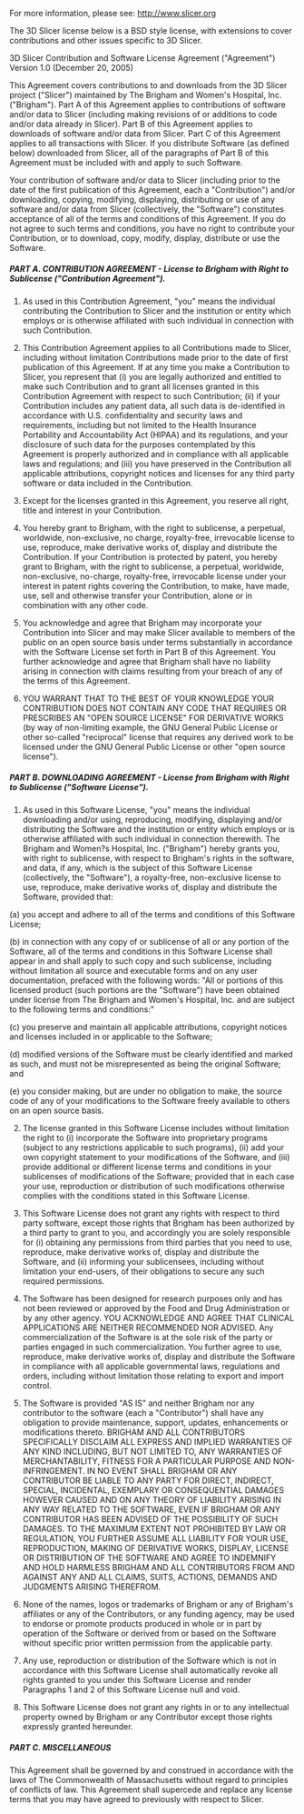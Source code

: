 For more information, please see: http://www.slicer.org

The 3D Slicer license below is a BSD style license, with extensions
to cover contributions and other issues specific to 3D Slicer.


3D Slicer Contribution and Software License Agreement ("Agreement")
Version 1.0 (December 20, 2005)

This Agreement covers contributions to and downloads from the 3D
Slicer project ("Slicer") maintained by The Brigham and Women's
Hospital, Inc. ("Brigham"). Part A of this Agreement applies to
contributions of software and/or data to Slicer (including making
revisions of or additions to code and/or data already in Slicer). Part
B of this Agreement applies to downloads of software and/or data from
Slicer. Part C of this Agreement applies to all transactions with
Slicer. If you distribute Software (as defined below) downloaded from
Slicer, all of the paragraphs of Part B of this Agreement must be
included with and apply to such Software.

Your contribution of software and/or data to Slicer (including prior
to the date of the first publication of this Agreement, each a
"Contribution") and/or downloading, copying, modifying, displaying,
distributing or use of any software and/or data from Slicer
(collectively, the "Software") constitutes acceptance of all of the
terms and conditions of this Agreement. If you do not agree to such
terms and conditions, you have no right to contribute your
Contribution, or to download, copy, modify, display, distribute or use
the Software.

##### PART A. CONTRIBUTION AGREEMENT - License to Brigham with Right to Sublicense ("Contribution Agreement").

1. As used in this Contribution Agreement, "you" means the individual
contributing the Contribution to Slicer and the institution or
entity which employs or is otherwise affiliated with such
individual in connection with such Contribution.

2. This Contribution Agreement applies to all Contributions made to
Slicer, including without limitation Contributions made prior to
the date of first publication of this Agreement. If at any time you
make a Contribution to Slicer, you represent that (i) you are
legally authorized and entitled to make such Contribution and to
grant all licenses granted in this Contribution Agreement with
respect to such Contribution; (ii) if your Contribution includes
any patient data, all such data is de-identified in accordance with
U.S. confidentiality and security laws and requirements, including
but not limited to the Health Insurance Portability and
Accountability Act (HIPAA) and its regulations, and your disclosure
of such data for the purposes contemplated by this Agreement is
properly authorized and in compliance with all applicable laws and
regulations; and (iii) you have preserved in the Contribution all
applicable attributions, copyright notices and licenses for any
third party software or data included in the Contribution.

3. Except for the licenses granted in this Agreement, you reserve all
right, title and interest in your Contribution.

4. You hereby grant to Brigham, with the right to sublicense, a
perpetual, worldwide, non-exclusive, no charge, royalty-free,
irrevocable license to use, reproduce, make derivative works of,
display and distribute the Contribution. If your Contribution is
protected by patent, you hereby grant to Brigham, with the right to
sublicense, a perpetual, worldwide, non-exclusive, no-charge,
royalty-free, irrevocable license under your interest in patent
rights covering the Contribution, to make, have made, use, sell and
otherwise transfer your Contribution, alone or in combination with
any other code.

5. You acknowledge and agree that Brigham may incorporate your
Contribution into Slicer and may make Slicer available to members
of the public on an open source basis under terms substantially in
accordance with the Software License set forth in Part B of this
Agreement. You further acknowledge and agree that Brigham shall
have no liability arising in connection with claims resulting from
your breach of any of the terms of this Agreement.

6. YOU WARRANT THAT TO THE BEST OF YOUR KNOWLEDGE YOUR CONTRIBUTION
DOES NOT CONTAIN ANY CODE THAT REQUIRES OR PRESCRIBES AN "OPEN
SOURCE LICENSE" FOR DERIVATIVE WORKS (by way of non-limiting
example, the GNU General Public License or other so-called
"reciprocal" license that requires any derived work to be licensed
under the GNU General Public License or other "open source
license").

##### PART B. DOWNLOADING AGREEMENT - License from Brigham with Right to Sublicense ("Software License").

1. As used in this Software License, "you" means the individual
downloading and/or using, reproducing, modifying, displaying and/or
distributing the Software and the institution or entity which
employs or is otherwise affiliated with such individual in
connection therewith. The Brigham and Women?s Hospital,
Inc. ("Brigham") hereby grants you, with right to sublicense, with
respect to Brigham's rights in the software, and data, if any,
which is the subject of this Software License (collectively, the
"Software"), a royalty-free, non-exclusive license to use,
reproduce, make derivative works of, display and distribute the
Software, provided that:

(a) you accept and adhere to all of the terms and conditions of this
Software License;

(b) in connection with any copy of or sublicense of all or any portion
of the Software, all of the terms and conditions in this Software
License shall appear in and shall apply to such copy and such
sublicense, including without limitation all source and executable
forms and on any user documentation, prefaced with the following
words: "All or portions of this licensed product (such portions are
the "Software") have been obtained under license from The Brigham and
Women's Hospital, Inc. and are subject to the following terms and
conditions:"

(c) you preserve and maintain all applicable attributions, copyright
notices and licenses included in or applicable to the Software;

(d) modified versions of the Software must be clearly identified and
marked as such, and must not be misrepresented as being the original
Software; and

(e) you consider making, but are under no obligation to make, the
source code of any of your modifications to the Software freely
available to others on an open source basis.

2. The license granted in this Software License includes without
limitation the right to (i) incorporate the Software into
proprietary programs (subject to any restrictions applicable to
such programs), (ii) add your own copyright statement to your
modifications of the Software, and (iii) provide additional or
different license terms and conditions in your sublicenses of
modifications of the Software; provided that in each case your use,
reproduction or distribution of such modifications otherwise
complies with the conditions stated in this Software License.

3. This Software License does not grant any rights with respect to
third party software, except those rights that Brigham has been
authorized by a third party to grant to you, and accordingly you
are solely responsible for (i) obtaining any permissions from third
parties that you need to use, reproduce, make derivative works of,
display and distribute the Software, and (ii) informing your
sublicensees, including without limitation your end-users, of their
obligations to secure any such required permissions.

4. The Software has been designed for research purposes only and has
not been reviewed or approved by the Food and Drug Administration
or by any other agency. YOU ACKNOWLEDGE AND AGREE THAT CLINICAL
APPLICATIONS ARE NEITHER RECOMMENDED NOR ADVISED. Any
commercialization of the Software is at the sole risk of the party
or parties engaged in such commercialization. You further agree to
use, reproduce, make derivative works of, display and distribute
the Software in compliance with all applicable governmental laws,
regulations and orders, including without limitation those relating
to export and import control.

5. The Software is provided "AS IS" and neither Brigham nor any
contributor to the software (each a "Contributor") shall have any
obligation to provide maintenance, support, updates, enhancements
or modifications thereto. BRIGHAM AND ALL CONTRIBUTORS SPECIFICALLY
DISCLAIM ALL EXPRESS AND IMPLIED WARRANTIES OF ANY KIND INCLUDING,
BUT NOT LIMITED TO, ANY WARRANTIES OF MERCHANTABILITY, FITNESS FOR
A PARTICULAR PURPOSE AND NON-INFRINGEMENT. IN NO EVENT SHALL
BRIGHAM OR ANY CONTRIBUTOR BE LIABLE TO ANY PARTY FOR DIRECT,
INDIRECT, SPECIAL, INCIDENTAL, EXEMPLARY OR CONSEQUENTIAL DAMAGES
HOWEVER CAUSED AND ON ANY THEORY OF LIABILITY ARISING IN ANY WAY
RELATED TO THE SOFTWARE, EVEN IF BRIGHAM OR ANY CONTRIBUTOR HAS
BEEN ADVISED OF THE POSSIBILITY OF SUCH DAMAGES. TO THE MAXIMUM
EXTENT NOT PROHIBITED BY LAW OR REGULATION, YOU FURTHER ASSUME ALL
LIABILITY FOR YOUR USE, REPRODUCTION, MAKING OF DERIVATIVE WORKS,
DISPLAY, LICENSE OR DISTRIBUTION OF THE SOFTWARE AND AGREE TO
INDEMNIFY AND HOLD HARMLESS BRIGHAM AND ALL CONTRIBUTORS FROM AND
AGAINST ANY AND ALL CLAIMS, SUITS, ACTIONS, DEMANDS AND JUDGMENTS
ARISING THEREFROM.

6. None of the names, logos or trademarks of Brigham or any of
Brigham's affiliates or any of the Contributors, or any funding
agency, may be used to endorse or promote products produced in
whole or in part by operation of the Software or derived from or
based on the Software without specific prior written permission
from the applicable party.

7. Any use, reproduction or distribution of the Software which is not
in accordance with this Software License shall automatically revoke
all rights granted to you under this Software License and render
Paragraphs 1 and 2 of this Software License null and void.

8. This Software License does not grant any rights in or to any
intellectual property owned by Brigham or any Contributor except
those rights expressly granted hereunder.

##### PART C. MISCELLANEOUS

This Agreement shall be governed by and construed in accordance with
the laws of The Commonwealth of Massachusetts without regard to
principles of conflicts of law. This Agreement shall supercede and
replace any license terms that you may have agreed to previously with
respect to Slicer.